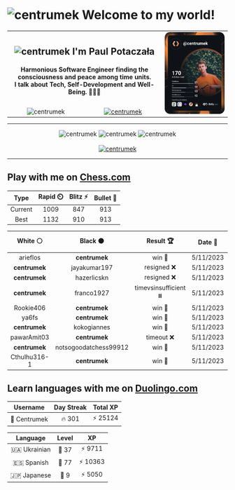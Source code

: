 <h1>
  <img
    src="https://emojis.slackmojis.com/emojis/images/1531849430/4246/blob-sunglasses.gif"
    width="30"
    alt="centrumek"
  />
  Welcome to my world!
</h1>

<table>
  <tbody>
    <tr>
      <td align="center" width="70%" colspan="2">
        <h2>
          <img
            src="https://raw.githubusercontent.com/MartinHeinz/MartinHeinz/master/wave.gif"
            width="30px"
            alt="centrumek"
          />
          I'm Paul Potaczała
        </h2>
        <h4>
          Harmonious Software Engineer finding the consciousness and peace among time units.
          <br/>
          I talk about Tech, Self-Development and Well-Being. 🌿🧘🚀
        </h4>
      </td>
      <td width="30%" rowspan="2">
        <a href="https://app.daily.dev/centrumek">
          <img
            src="./devcard.svg"
            alt="centrumek"
          />
        </a>
      </td>
    </tr>
    <tr align="center">
      <td>
        <img
          src="https://komarev.com/ghpvc/?username=centrumek&label=visitors&color=0e75b6&style=flat"
          alt="centrumek"
        >
      </td>
      <td>
        <a href="https://stackoverflow.com/users/14496012/centrumek">
          <img
            src="https://stackoverflow.com/users/flair/14496012.png?theme=dark"
            alt="centrumek"
          >
        </a>
      </td>
    </tr>
  </tbody>
</table>

---
<div align="center">
  <img 
    src="https://github-readme-stats.vercel.app/api?username=centrumek&show_icons=true&count_private=true&theme=dark&hide_border=true&hide=issues,contribs&bg_color=00000000"
    alt="centrumek"
  />
  <img
    src="https://github-readme-stats.vercel.app/api/top-langs/?username=centrumek&layout=compact&hide_border=true&theme=dark&bg_color=00000000&langs_count=6&exclude_repo=air-statistic-app"
    alt="centrumek"
  />
  <img 
    src="https://github-readme-streak-stats.herokuapp.com?user=centrumek&theme=dark&hide_border=true&background=FFFFFF00"
    alt="centrumek"
  />
  <br/>
  <br/>
  <a href="https://www.buymeacoffee.com/centrumek">
    <img
      src="https://cdn.buymeacoffee.com/buttons/v2/default-orange.png"
      height="50"
      width="210"
      alt="centrumek"
    />
  </a>
</div>

---

## Play with me on [Chess.com](https://www.chess.com/member/centrumek)

<div align="center">
<!--START_SECTION:chessStats-->
<!-- Automatically generated with https://github.com/Balastrong/chess-stats-action -->

| Type | Rapid ⏲️ | Blitz ⚡ | Bullet 🔫 |
|:---:|:---:|:---:|:---:|
| Current | 1009 | 847 | 913 |
| Best | 1132 | 910 | 913 |

| White ⚪ | Black ⚫ | Result 🏆 | Date 📅 | Position 🗺️ | Type 🕕 |
|:---:|:---:|:---:|:---:|:---:|:---:|
| arieflos | **centrumek** | win 🥇 | 5/11/2023 | <a href="http://www.ee.unb.ca/cgi-bin/tervo/fen.pl?select=8/pppkp3/2n2q2/7p/1P1bP3/P3nQB1/6PP/7K w - -">Link</a> | Blitz |
| **centrumek** | jayakumar197 | resigned ❌ | 5/11/2023 | <a href="http://www.ee.unb.ca/cgi-bin/tervo/fen.pl?select=rn2k2r/p1pp3p/1p2p1p1/8/3nP3/1P6/P2q1KPP/5B1R w kq -">Link</a> | Blitz |
| **centrumek** | hazerlicskn | resigned ❌ | 5/11/2023 | <a href="http://www.ee.unb.ca/cgi-bin/tervo/fen.pl?select=1nr3k1/4Bpb1/6p1/8/8/3K1P2/1p4PP/8 w - -">Link</a> | Blitz |
| **centrumek** | franco1927 | timevsinsufficient ⏸️ | 5/11/2023 | <a href="http://www.ee.unb.ca/cgi-bin/tervo/fen.pl?select=2R5/8/8/1k2K3/4P3/8/8/5N2 w - -">Link</a> | Blitz |
| Rookie406 | **centrumek** | win 🥇 | 5/11/2023 | <a href="http://www.ee.unb.ca/cgi-bin/tervo/fen.pl?select=r6r/p4p2/1p3kp1/7p/5P1K/1P3nPP/P2P4/R6R w - -">Link</a> | Blitz |
| ya6fs | **centrumek** | win 🥇 | 5/11/2023 | <a href="http://www.ee.unb.ca/cgi-bin/tervo/fen.pl?select=8/5k2/2p4p/1P5q/5K2/3P1PP1/P1P1r3/8 w - -">Link</a> | Blitz |
| **centrumek** | kokogiannes | win 🥇 | 5/11/2023 | <a href="http://www.ee.unb.ca/cgi-bin/tervo/fen.pl?select=8/7p/2k1PN2/3p4/8/8/4R1PP/7K b - -">Link</a> | Blitz |
| pawarAmit03 | **centrumek** | timeout ❌ | 5/11/2023 | <a href="http://www.ee.unb.ca/cgi-bin/tervo/fen.pl?select=7q/4K3/7r/2k3P1/8/8/1bb5/8 b - -">Link</a> | Blitz |
| **centrumek** | notsogoodatchess99912 | win 🥇 | 5/11/2023 | <a href="http://www.ee.unb.ca/cgi-bin/tervo/fen.pl?select=8/1kr2p2/3K4/7p/8/R5P1/7P/8 b - -">Link</a> | Blitz |
| Cthulhu316-1 | **centrumek** | win 🥇 | 5/11/2023 | <a href="http://www.ee.unb.ca/cgi-bin/tervo/fen.pl?select=8/8/8/6k1/6p1/7p/8/6K1 w - -">Link</a> | Blitz |

<!--END_SECTION:chessStats-->
</div>

## Learn languages with me on [Duolingo.com](https://www.duolingo.com/profile/Centrumek)

<div align="center">
<!--START_SECTION:duolingoStats-->
<!-- Automatically generated with https://github.com/centrumek/duolingo-readme-stats-->

| Username | Day Streak | Total XP |
|:---:|:---:|:---:|
| 👤 Centrumek | 🔥 301 | ⚡ 25124 |

| Language | Level | XP |
|:---:|:---:|:---:|
| 🇺🇦 Ukrainian | 👑 37 | ⚡ 9711 |
| 🇪🇸 Spanish | 👑 77 | ⚡ 10363 |
| 🇯🇵 Japanese | 👑 9 | ⚡ 5050 |

<!--END_SECTION:duolingoStats-->
</div>
<!--
**centrumek/centrumek** is a ✨ _special_ ✨ repository because its `README.md` (this file) appears on your GitHub profile.

Here are some ideas to get you started:

- 🔭 I’m currently working on ...
- 🌱 I’m currently learning ...
- 👯 I’m looking to collaborate on ...
- 🤔 I’m looking for help with ...
- 💬 Ask me about ...
- 📫 How to reach me: ...
- 😄 Pronouns: ...
- ⚡ Fun fact: ...
-->
